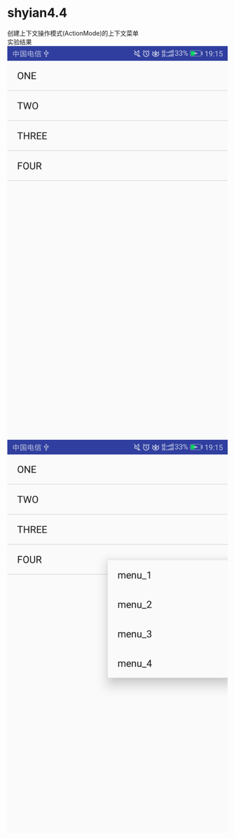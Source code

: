 # shyian4.4
创建上下文操作模式(ActionMode)的上下文菜单</br>
实验结果</br>
![图片](https://github.com/zishudanhuangsu/T/blob/master/4.4.1.png)</br>
![图片](https://github.com/zishudanhuangsu/T/blob/master/4.4.2.png)</br>
